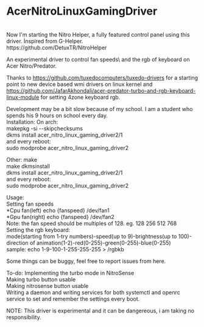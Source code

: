 # AcerNitroLinuxGamingDriver
<br>
Now I'm starting the Nitro Helper, a fully featured control panel using this driver. İnspired from G-Helper. <br>
https://github.com/DetuxTR/NitroHelper <br>


An experimental driver to control fan speeds\ and the rgb of keyboard on Acer Nitro/Predator.

Thanks to https://github.com/tuxedocomputers/tuxedo-drivers for a starting point to new device based wmi drivers on linux kernel and https://github.com/JafarAkhondali/acer-predator-turbo-and-rgb-keyboard-linux-module for setting 4zone keyboard rgb.

Development may be a bit slow because of my school. I am a student who spends his 9 hours on school every day. <br>
Installation:
On arch:<br>
makepkg -si --skipchecksums<br>
dkms install acer_nitro_linux_gaming_driver2/1<br>
and every reboot:<br>
sudo modprobe acer_nitro_linux_gaming_driver2<br>

Other:
make<br>
make dkmsinstall<br>
dkms install acer_nitro_linux_gaming_driver2/1<br>
and every reboot:<br>
sudo modprobe acer_nitro_linux_gaming_driver2<br>

<p>Usage:<br>
Setting fan speeds<br>
*Cpu fan(left) echo {fanspeed} /dev/fan1<br>
*Gpu fan(right) echo {fanspeed} /dev/fan2<br>
Note: the fan speed should be multiples of 128. eg. 128 256 512 768<br>
Setting the rgb keyboard: <br>
mode(starting from 1-try numbers)-speed(up to 9)-brightness(up to 100)-direction of animation(1-2)-red(0-255)-green(0-255)-blue(0-255)<br>
sample: echo 1-9-100-1-255-255-255 > /rgbkb <br>

Some things can be buggy, feel free to report issues from here.

<p>To-do: Implementing the turbo mode in NitroSense<br>
Making turbo button usable <br>
Making nitrosense button usable <br>
Writing a daemon and writing services for both systemctl and openrc service to set and remember the settings every boot. </p>

NOTE: This driver is experimental and it can be dangereous, i am taking no responsibility.
  
